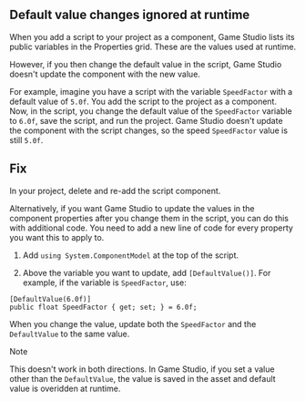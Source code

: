 ## Default value changes ignored at runtime
  
When you add a script to your project as a component, Game Studio lists its public variables in the Properties grid. These are the values used at runtime. 

However, if you then change the default value in the script, Game Studio doesn't update the component with the new value.

For example, imagine you have a script with the variable `SpeedFactor` with a default value of `5.0f`. You add the script to the project as a component. Now, in the script, you change the default value of the `SpeedFactor` variable to `6.0f`, save the script, and run the project. Game Studio doesn't update the component with the script changes, so the speed `SpeedFactor` value is still `5.0f`.

## Fix

In your project, delete and re-add the script component.

Alternatively, if you want Game Studio to update the values in the component properties after you change them in the script, you can do this with additional code. You need to add a new line of code for every property you want this to apply to.

1. Add `using System.ComponentModel` at the top of the script.

2. Above the variable you want to update, add ``[DefaultValue()]``. For example, if the variable is `SpeedFactor`, use:

```
[DefaultValue(6.0f)]
public float SpeedFactor { get; set; } = 6.0f;
```

When you change the value, update both the `SpeedFactor` and the `DefaultValue` to the same value.

> [!Note]
> This doesn't work in both directions. In Game Studio, if you set a value other than the `DefaultValue`, the value is saved in the asset and default value is overidden at runtime.
